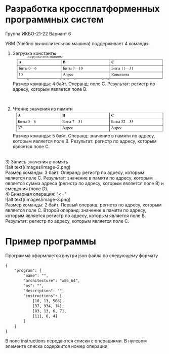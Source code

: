 # Разработка кроссплатформенных программных систем
Группа ИКБО-21-22 Вариант 6


УВМ (Учебно вычислительная машина) поддерживает 4 команды:
1) Загрузка константы<br>
![alt text](images/image.png)<br>
Размер команды: 4 байт. Операнд: поле C. Результат: регистр по адресу, 
которым является поле B. 
<br>

2) Чтение значения из памяти<br>
![alt text](images/image-1.png)<br>
Размер команды: 5 байт. Операнд: значение в памяти по адресу, которым 
является поле B. Результат: регистр по адресу, которым является поле C. 
<br>
3) Запись значения в память<br> 
![alt text](images/image-2.png)<br>
Размер команды: 3 байт. Операнд: регистр по адресу, которым является поле C. Результат: значение в памяти по адресу, которым является сумма адреса (регистр по адресу, которым является поле B) и смещения (поле D).
<br>
4) Бинарная операция: "<=" <br>
![alt text](images/image-3.png)<br>
Размер команды: 2 байт. Первый операнд: регистр по адресу, которым 
является поле C. Второй операнд: значение в памяти по адресу, которым является 
регистр по адресу, которым является поле B. Результат: регистр по адресу, 
которым является поле C. <br>

# Пример программы 
Программа оформляется внутри json файла по следующему формату

```
{
    "program": {
        "name": "",
        "architecture": "x86_64",
        "os": "",
        "description": "",
        "instructions": [
			[10, 13, 508],
			[37, 934, 14],
			[83, 13, 6, 7],
			[111, 6, 4]
		]
    }
}
```

В поле instructions передаются списки с операциями. В нулевом элементе списка содержится номер операции 

